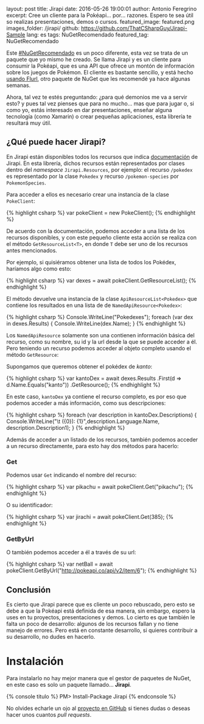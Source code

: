layout: post
title: Jirapi
date: 2016-05-26 19:00:01
author: Antonio Feregrino
excerpt: Cree un cliente para la Pokéapi... por... razones. Espero te sea útil so realizas presentaciones, demos o cursos.
featured_image: featured.png
images_folder: /jirapi/
github: https://github.com/ThatCSharpGuy/Jirapi-Sample
lang: es
tags: NuGetRecomendado
featured_tag: NuGetRecomendado

Este <a href="http://thatcsharpguy.com/tag/NuGetRecomendado">#NuGetRecomendado</a> es un poco diferente, esta vez se trata de un paquete que yo mismo he creado. Se llama Jirapi y es un cliente para consumir la Pokéapi, que es una API que ofrece un montón de información sobre los juegos de Pokémon. El cliente es bastante sencillo, y está hecho <a href="http://thatcsharpguy.com/tag/NuGetRecomendado">usando Flurl</a>, otro paquete de NuGet que les recomendé ya hace algunas semanas.

Ahora, tal vez te estés preguntando: ¿para qué demonios me va a servir esto? y pues tal vez pienses que para no mucho... mas que para jugar o, si como yo, estás interesado en dar presentaciones, enseñar alguna tecnología (como Xamarin) o crear pequeñas aplicaciones, esta librería te resultará muy útil. 

## ¿Qué puede hacer Jirapi?  
En Jirapi están disponibles todos los recursos que indica <a href="http://pokeapi.co/docsv2/" target="_blank" rel="nofollow">documentación</a> de Jirapi. En esta librería, dichos recursos están representados por clases dentro del *namespace* `Jirapi.Resources`, por ejemplo: el recurso `/pokedex` es representado por la clase `Pokedex` y recurso `/pokemon-species` por `PokemonSpecies`.

Para acceder a ellos es necesario crear una instancia de la clase `PokeClient`:

{% highlight csharp %}
var pokeClient = new PokeClient();
{% endhighlight %}  

De acuerdo con la documentación, podemos acceder a una lista de los recursos disponibles, y con este pequeño cliente esta acción se realiza con el método `GetResourceList<T>`, en donde `T` debe ser uno de los recursos antes mencionados. 

Por ejemplo, si quisiéramos obtener una lista de todos los Pokédex, haríamos algo como esto:

{% highlight csharp %}
var dexes = await pokeClient.GetResourceList<Pokedex>();
{% endhighlight %}   

El método devuelve una instancia de la clase `ApiResourceList<Pokedex>` que contiene los resultados en una lista de de `NamedApiResource<Pokedex>`:

{% highlight csharp %}
Console.WriteLine("Pokedexes");
foreach (var dex in dexes.Results)
{
    Console.WriteLine(dex.Name);
}
{% endhighlight %}  

Los `NamedApiResource` solamente son una contienen información básica del recurso, como su nombre, su id y la url desde la que se puede acceder a él. Pero teniendo un recurso podemos acceder al objeto completo usando el método `GetResource`:

Supongamos que queremos obtener el pokédex de *kanto*:

{% highlight csharp %}
var kantoDex = await dexes.Results
    .First(d => d.Name.Equals("kanto"))
    .GetResource();
{% endhighlight %}  

En este caso, `kantoDex` ya contiene el recurso completo, es por eso que podemos acceder a más información, como sus descripciones:

{% highlight csharp %}
foreach (var description in kantoDex.Descriptions)
{
    Console.WriteLine("\t ({0}): {1}",description.Language.Name, description.Description1);
}
{% endhighlight %}  

Además de acceder a un listado de los recursos, también podemos acceder a un recurso directamente, para esto hay dos métodos para hacerlo:

### Get
Podemos usar `Get` indicando el nombre del recurso:

{% highlight csharp %}
var pikachu = await pokeClient.Get<Pokemon>("pikachu");
{% endhighlight %}  

O su identificador:

{% highlight csharp %}
var jirachi = await pokeClient.Get<Pokemon>(385);
{% endhighlight %}  

### GetByUrl
O también podemos acceder a él a través de su url:

{% highlight csharp %}
var netBall = await pokeClient.GetByUrl<Item>("http://pokeapi.co/api/v2/item/6");
{% endhighlight %}  

## Conclusión  
Es cierto que Jirapi parece que es cliente un poco rebuscado, pero esto se debe a que la Pokéapi está definida de esa manera, sin embargo, espero la uses en tu proyectos, presentaciones y demos. Lo cierto es que también le falta un poco de desarrollo: algunos de los recursos fallan y no tiene manejo de errores. Pero está en constante desarrollo, si quieres contribuir a su desarrollo, no dudes en hacerlo.
 
# Instalación  
Para instalarlo no hay mejor manera que el gestor de paquetes de NuGet, en este caso es solo un paquete llamado... **Jirapi**.

{% console titulo %}
PM> Install-Package Jirapi
{% endconsole %}

No olvides echarle un ojo al <a href="https://github.com/ThatCSharpGuy/Jirapi" target="_blank" rel="nofollow">proyecto en GitHub</a> si tienes dudas o deseas hacer unos cuantos *pull requests*.